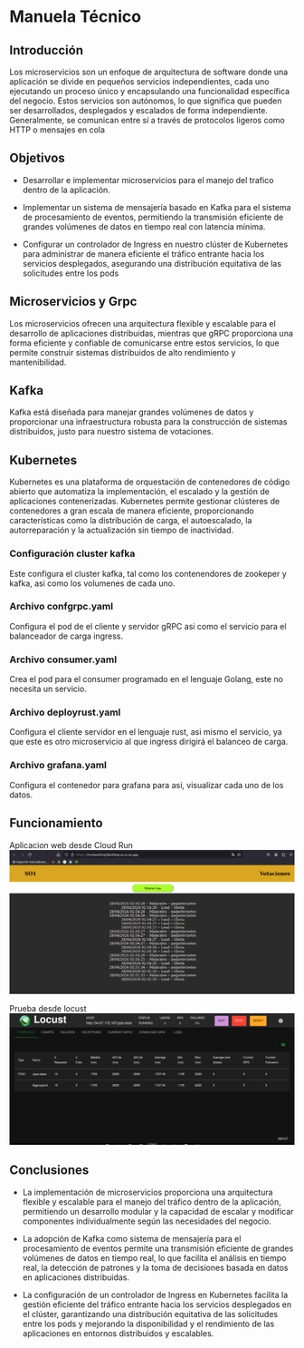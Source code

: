 Manuela Técnico
==================

## Introducción 
Los microservicios son un enfoque de arquitectura de software donde una aplicación se divide en pequeños servicios independientes, cada uno ejecutando un proceso único y encapsulando una funcionalidad específica del negocio. Estos servicios son autónomos, lo que significa que pueden ser desarrollados, desplegados y escalados de forma independiente. Generalmente, se comunican entre sí a través de protocolos ligeros como HTTP o mensajes en cola

## Objetivos
- Desarrollar e implementar microservicios para el manejo del trafico dentro de la aplicación.

- Implementar un sistema de mensajería basado en Kafka para el sistema de procesamiento de eventos, permitiendo la transmisión eficiente de grandes volúmenes de datos en tiempo real con latencia mínima.

- Configurar un controlador de Ingress en nuestro clúster de Kubernetes para administrar de manera eficiente el tráfico entrante hacia los servicios desplegados, asegurando una distribución equitativa de las solicitudes entre los pods 


## Microservicios y Grpc
Los microservicios ofrecen una arquitectura flexible y escalable para el desarrollo de aplicaciones distribuidas, mientras que gRPC proporciona una forma eficiente y confiable de comunicarse entre estos servicios, lo que permite construir sistemas distribuidos de alto rendimiento y mantenibilidad.

## Kafka
Kafka está diseñada para manejar grandes volúmenes de datos y proporcionar una infraestructura robusta para la construcción de sistemas distribuidos, justo para nuestro sistema de votaciones.

## Kubernetes
Kubernetes es una plataforma de orquestación de contenedores de código abierto que automatiza la implementación, el escalado y la gestión de aplicaciones contenerizadas. Kubernetes permite gestionar clústeres de contenedores a gran escala de manera eficiente, proporcionando características como la distribución de carga, el autoescalado, la autorreparación y la actualización sin tiempo de inactividad.


### Configuración cluster kafka
Este configura el cluster kafka, tal como los contenendores de zookeper y kafka, asi como los volumenes de cada uno.

### Archivo confgrpc.yaml
Configura el pod de el cliente y servidor gRPC asi como el servicio para el balanceador de carga ingress.

### Archivo consumer.yaml
Crea el pod para el consumer programado en el lenguaje Golang, este no necesita un servicio.

### Archivo deployrust.yaml
Configura el cliente servidor en el lenguaje rust, asi mismo el servicio, ya que este es otro microservicio al que ingress dirigirá el balanceo de carga.

### Archivo grafana.yaml
Configura el contenedor para grafana para asi, visualizar cada uno de los datos.

## Funcionamiento
Aplicacion web desde Cloud Run
![""](./img/img1.png)

Prueba desde locust
![""](./img/img2.png)


## Conclusiones
- La implementación de microservicios proporciona una arquitectura flexible y escalable para el manejo del tráfico dentro de la aplicación, permitiendo un desarrollo modular y la capacidad de escalar y modificar componentes individualmente según las necesidades del negocio.

- La adopción de Kafka como sistema de mensajería para el procesamiento de eventos permite una transmisión eficiente de grandes volúmenes de datos en tiempo real, lo que facilita el análisis en tiempo real, la detección de patrones y la toma de decisiones basada en datos en aplicaciones distribuidas.

- La configuración de un controlador de Ingress en Kubernetes facilita la gestión eficiente del tráfico entrante hacia los servicios desplegados en el clúster, garantizando una distribución equitativa de las solicitudes entre los pods y mejorando la disponibilidad y el rendimiento de las aplicaciones en entornos distribuidos y escalables.